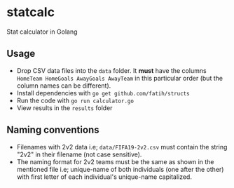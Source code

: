# statcalc
Stat calculator in Golang

## Usage
- Drop CSV data files into the `data` folder. It **must** have the columns `HomeTeam HomeGoals AwayGoals AwayTeam` in this particular order (but the column names can be different).
- Install dependencies with `go get github.com/fatih/structs`
- Run the code with `go run calculator.go`
- View results in the `results` folder

## Naming conventions
- Filenames with 2v2 data i.e; `data/FIFA19-2v2.csv` must contain the string "2v2" in their filename (not case sensitive).
- The naming format for 2v2 teams must be the same as shown in the mentioned file i.e; unique-name of both individuals (one after the other) with first letter of each individual's unique-name capitalized.